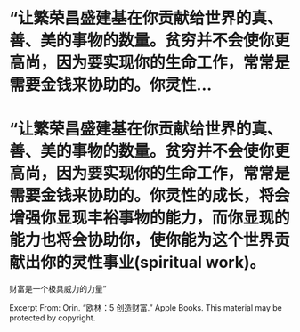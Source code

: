 # “让繁荣昌盛建基在你贡献给世界的真、善、美的事物的数量。贫穷并不会使你更高尚，因为要实现你的生命工作，常常是需要金钱来协助的。你灵性…

# “让繁荣昌盛建基在你贡献给世界的真、善、美的事物的数量。贫穷并不会使你更高尚，因为要实现你的生命工作，常常是需要金钱来协助的。你灵性的成长，将会增强你显现丰裕事物的能力，而你显现的能力也将会协助你，使你能为这个世界贡献出你的灵性事业(spiritual work)。
财富是一个极具威力的力量”

Excerpt From: Orin. “欧林：5 创造财富.” Apple Books. 
This material may be protected by copyright.
